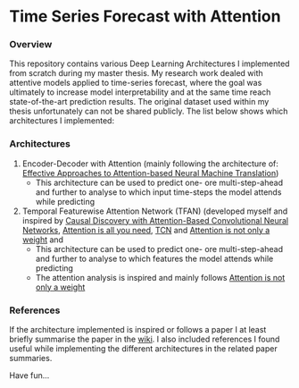 # Time Series Forecast with Attention
### Overview
This repository contains various Deep Learning Architectures I implemented from scratch during my master thesis. My research work dealed with attentive models applied to time-series forecast, where the goal was ultimately to increase model interpretability and at the same time reach state-of-the-art prediction results. The original dataset used within my thesis unfortunately can not be shared publicly. The list below shows which architectures I implemented:

### Architectures
1) Encoder-Decoder with Attention (mainly following the architecture of: [Effective Approaches to Attention-based Neural Machine Translation](https://arxiv.org/abs/1508.04025))
    - This architecture can be used to predict one- ore multi-step-ahead and further to analyse to which input time-steps the model attends while predicting
2) Temporal Featurewise Attention Network (TFAN) (developed myself and inspired by [Causal Discovery with Attention-Based Convolutional Neural Networks](https://mdpi.com/2504-4990/1/1/19 ), [Attention is all you need](https://arxiv.org/abs/1706.03762), [TCN](https://arxiv.org/pdf/1803.01271.pdf) and [Attention is not only a weight](https://arxiv.org/abs/2004.10102) and
    - This architecture can be used to predict one- ore multi-step-ahead and further to analyse to which features the model attends while predicting
    - The attention analysis is inspired and mainly follows [Attention is not only a weight](https://arxiv.org/abs/2004.10102)

### References
If the architecture implemented is inspired or follows a paper I at least briefly summarise the paper in the [wiki](https://github.com/gianmarcobesso/Time-Series_Forecast/wiki). I also included references I found useful while implementing the different architectures in the related paper summaries.

Have fun...

